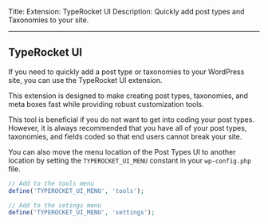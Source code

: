Title: Extension: TypeRocket UI
Description: Quickly add post types and Taxonomies to your site.

---

## TypeRocket UI

If you need to quickly add a post type or taxonomies to your WordPress site, you can use the TypeRocket UI extension.

This extension is designed to make creating post types, taxonomies, and meta boxes fast while providing robust customization tools. 

This tool is beneficial if you do not want to get into coding your post types. However, it is always recommended that you have all of your post types, taxonomies, and fields coded so that end users cannot break your site.

You can also move the menu location of the Post Types UI to another location by setting the `TYPEROCKET_UI_MENU` constant in your `wp-config.php` file.

```php
// Add to the tools menu
define('TYPEROCKET_UI_MENU', 'tools');

// Add to the setings menu
define('TYPEROCKET_UI_MENU', 'settings');
```